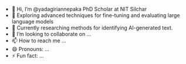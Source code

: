 - 👋 Hi, I’m @yadagiriannepaka PhD Scholar at NIT Silchar
- 👀 Exploring advanced techniques for fine-tuning and evaluating large language models
- 🌱 Currently researching methods for identifying AI-generated text.
- 💞️ I’m looking to collaborate on ...
- 📫 How to reach me ...
- 😄 Pronouns: ...
- ⚡ Fun fact: ...

<!---
yadagiriannepaka/yadagiriannepaka is a ✨ special ✨ repository because its `README.md` (this file) appears on your GitHub profile.
You can click the Preview link to take a look at your changes.
--->
